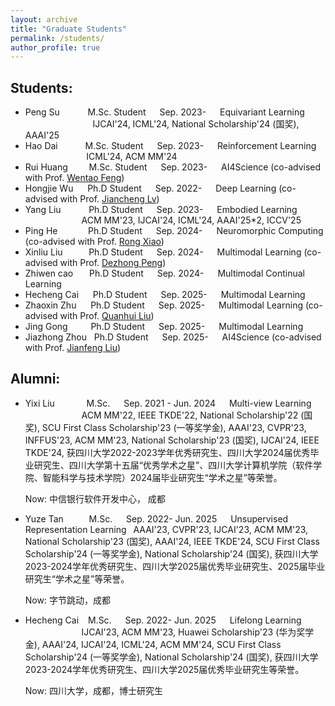 ```yaml
---
layout: archive
title: "Graduate Students"
permalink: /students/
author_profile: true
---
```


Students:
------
* Peng Su &#8194; &#8194; &#8194; &#160; M.Sc. Student &#8195; Sep. 2023- &#8195; Equivariant Learning &#8195; &#8195; &#8195; &#8195; &#8195; &#8195; &#8195; IJCAI'24, ICML'24, National Scholarship'24 (国奖), AAAI'25
* Hao Dai &#8195; &#8194; &#8194; M.Sc. Student &#8195; Sep. 2023- &#8195; Reinforcement Learning &#8195; &#8195; &#8195; &#8195; &#8195; &#160; ICML'24, ACM MM'24
* Rui Huang &#8194; &#8194; &#160; M.Sc. Student &#8195; Sep. 2023- &#8195; AI4Science (co-advised with Prof. [Wentao Feng](https://cs.scu.edu.cn/info/1359/17839.htm))
* Hongjie Wu &#8194; &#160; Ph.D Student &#8195; Sep. 2022- &#8195; Deep Learning (co-advised with Prof. [Jiancheng Lv](https://cs.scu.edu.cn/info/1303/13767.htm))
* Yang Liu &#8194; &#8194; &#8194; &#160; Ph.D Student &#8195; Sep. 2023- &#8195; Embodied Learning &#8195; &#8195; &#8195; &#8195; &#8195; &#8195; &#8195; ACM MM'23, IJCAI'24, ICML'24, AAAI'25*2, ICCV'25
* Ping He &#8194; &#8194; &#8194; &#160;&#160; Ph.D Student &#8195; Sep. 2024- &#8195; Neuromorphic Computing (co-advised with Prof. [Rong Xiao](https://cs.scu.edu.cn/info/1289/18041.htm))
* Xinliu Liu &#8194; &#8194; &#160; &#160; Ph.D Student &#8195; Sep. 2024- &#8195; Multimodal Learning (co-advised with Prof. [Dezhong Peng](https://cs.scu.edu.cn/info/1282/13563.htm))
* Zhiwen cao &#8194; &#8194;  Ph.D Student &#8195; Sep. 2024- &#8195; Multimodal Continual Learning &#8195; &#8195; &#8195; &#8195; &#8195; &#8195; &#8195;
* Hecheng Cai &#8194; &#160; Ph.D Student &#8195; Sep. 2025- &#8195; Multimodal Learning
* Zhaoxin Zhu &#8194; &#160; Ph.D Student &#8195; Sep. 2025- &#8195; Multimodal Learning (co-advised with Prof. [Quanhui Liu](https://cs.scu.edu.cn/info/1283/13568.htm))
* Jing Gong &#8194; &#8194; &#8194; Ph.D Student &#8195; Sep. 2025- &#8195; Multimodal Learning
* Jiazhong Zhou &#160; Ph.D Student &#8195; Sep. 2025- &#8195; AI4Science (co-advised with Prof. [Jianfeng Liu](https://cwrh.scu.edu.cn/info/1044/1993.htm))

Alumni:
------
* Yixi Liu &#8195; &#8195; &#8194; M.Sc. &#8195; Sep. 2021 - Jun. 2024 &#8195; Multi-view Learning &#8195; &#8195; &#8195; &#8195; &#8195; &#8195; ACM MM'22, IEEE TKDE'22, National Scholarship'22 (国奖), SCU First Class Scholarship'23 (一等奖学金), AAAI'23, CVPR'23, INFFUS'23, ACM MM'23, National Scholarship'23 (国奖), IJCAI'24, IEEE TKDE'24, 获四川大学2022-2023学年优秀研究生、四川大学2024届优秀毕业研究生、四川大学第十五届“优秀学术之星”、四川大学计算机学院（软件学院、智能科学与技术学院）2024届毕业研究生“学术之星”等荣誉。

  Now: 中信银行软件开发中心， 成都

* Yuze Tan &#8195; &#8194; &#160; M.Sc.  &#8195; Sep. 2022- Jun. 2025 &#8195; Unsupervised Representation Learning&#8194; AAAI'23, CVPR'23, IJCAI'23, ACM MM'23, National Scholarship'23 (国奖), AAAI'24, IEEE TKDE'24, SCU First Class Scholarship'24 (一等奖学金), National Scholarship'24 (国奖), 获四川大学2023-2024学年优秀研究生、四川大学2025届优秀毕业研究生、2025届毕业研究生“学术之星”等荣誉。

   Now: 字节跳动，成都

* Hecheng Cai &#8194; M.Sc.  &#8195; Sep. 2022- Jun. 2025 &#8195; Lifelong Learning &#8195; &#8195; &#8195; &#8195; &#8195; &#8195; &#8195; IJCAI'23, ACM MM'23, Huawei Scholarship'23 (华为奖学金), AAAI'24, IJCAI'24, ICML'24, ACM MM'24, SCU First Class Scholarship'24 (一等奖学金), National Scholarship'24 (国奖), 获四川大学2023-2024学年优秀研究生、四川大学2025届优秀毕业研究生等荣誉。

  Now: 四川大学，成都，博士研究生

  <!--
&#160; 空一格
&#8194; 空两格
&#8195; 空四格
注意：不要漏掉分号
-->
